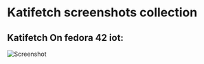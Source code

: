 # Katifetch screenshots collection

## Katifetch On fedora 42 iot:
![Screenshot](https://raw.githubusercontent.com/katifetchscreenshots/blob/main/katifetchoscollectionscreenshots/katifetchosvm1.png)
